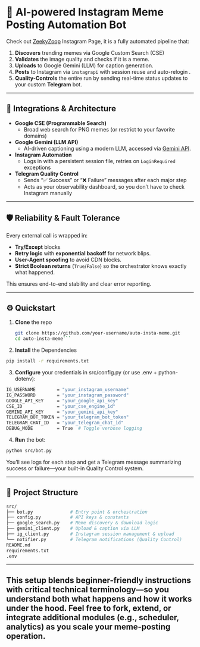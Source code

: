 # 🤖 AI-powered Instagram Meme Posting Automation Bot

Check out [ZeekyZoop](https://www.instagram.com/zeekyzoop/) Instagram Page, it is a fully automated pipeline that:

1. **Discovers** trending memes via Google Custom Search (CSE)  
2. **Validates** the image quality and checks if it is a meme.
3. **Uploads** to Google Gemini (LLM) for caption generation.  
4. **Posts** to Instagram via `instagrapi` with session reuse and auto-relogin . 
5. **Quality-Controls** the entire run by sending real-time status updates to your custom **Telegram** bot.

---

## 🔗 Integrations & Architecture

- **Google CSE (Programmable Search)**  
  - Broad web search for PNG memes (or restrict to your favorite domains)  
- **Google Gemini (LLM API)**  
  - AI-driven captioning using a modern LLM, accessed via [Gemini API](https://ai.google.dev/aistudio). 
- **Instagram Automation**  
  - Logs in with a persistent session file, retries on `LoginRequired` exceptions  
- **Telegram Quality Control**  
  - Sends “✅ Success” or “❌ Failure” messages after each major step  
  - Acts as your observability dashboard, so you don’t have to check Instagram manually

---

## 🛡 Reliability & Fault Tolerance

Every external call is wrapped in:

- **Try/Except** blocks  
- **Retry logic** with **exponential backoff** for network blips.  
- **User-Agent spoofing** to avoid CDN blocks. 
- **Strict Boolean returns** (`True`/`False`) so the orchestrator knows exactly what happened.  

This ensures end-to-end stability and clear error reporting.

---

## ⚙️ Quickstart

1. **Clone** the repo  
   ```bash
   git clone https://github.com/your-username/auto-insta-meme.git
   cd auto-insta-meme```

2. **Install** the Dependencies
```bash
pip install -r requirements.txt
```

3. **Configure** your credentials in src/config.py (or use .env + python-dotenv):
```bash
IG_USERNAME        = "your_instagram_username"
IG_PASSWORD        = "your_instagram_password"
GOOGLE_API_KEY     = "your_google_api_key"
CSE_ID             = "your_cse_engine_id"
GEMINI_API_KEY     = "your_gemini_api_key"
TELEGRAM_BOT_TOKEN = "your_telegram_bot_token"
TELEGRAM_CHAT_ID   = "your_telegram_chat_id"
DEBUG_MODE         = True  # Toggle verbose logging
```

4. **Run** the bot:
```bash
python src/bot.py
```

You’ll see logs for each step and get a Telegram message summarizing success or failure—your built-in Quality Control system.

---

## 📂 Project Structure
```bash
src/
├── bot.py              # Entry point & orchestration
├── config.py           # API keys & constants
├── google_search.py    # Meme discovery & download logic
├── gemini_client.py    # Upload & caption via LLM
├── ig_client.py        # Instagram session management & upload
└── notifier.py         # Telegram notifications (Quality Control)
README.md
requirements.txt
.env
```
---
This setup blends beginner-friendly instructions with critical technical terminology—so you understand both what happens and how it works under the hood. Feel free to fork, extend, or integrate additional modules (e.g., scheduler, analytics) as you scale your meme-posting operation.
---
